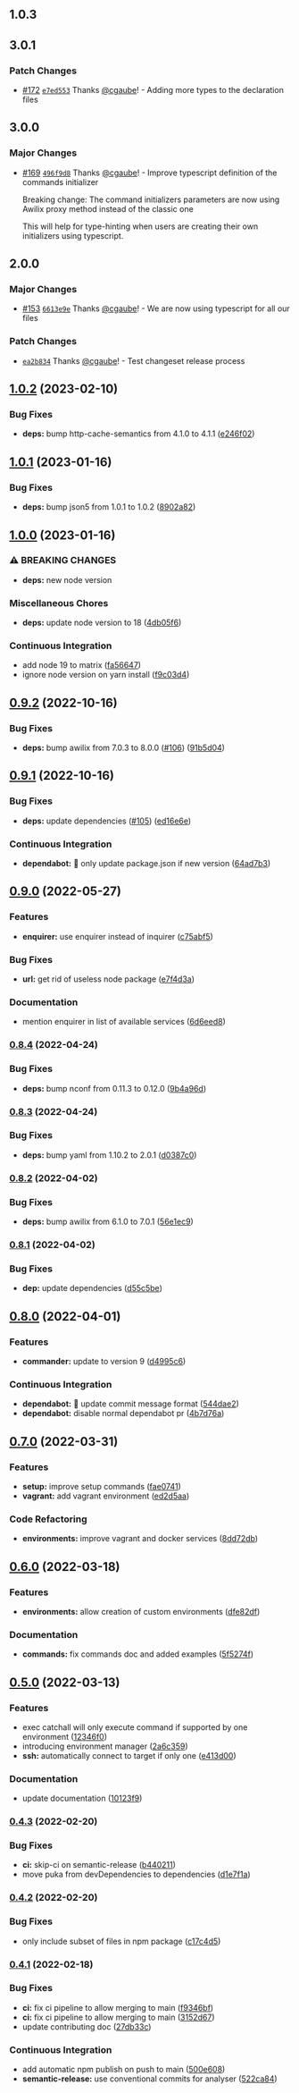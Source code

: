 ## 1.0.3

## 3.0.1

### Patch Changes

- [#172](https://github.com/aftdev/dev-env-manager/pull/172)
  [`e7ed553`](https://github.com/aftdev/dev-env-manager/commit/e7ed5530d5c871e61593cc1fe3299f77b8399e63)
  Thanks [@cgaube](https://github.com/cgaube)! - Adding more types to the
  declaration files

## 3.0.0

### Major Changes

- [#169](https://github.com/aftdev/dev-env-manager/pull/169)
  [`496f9d8`](https://github.com/aftdev/dev-env-manager/commit/496f9d8e87eb574be8f906d2ced657e8d2e00e0a)
  Thanks [@cgaube](https://github.com/cgaube)! - Improve typescript definition
  of the commands initializer

  Breaking change: The command initializers parameters are now using Awilix
  proxy method instead of the classic one

  This will help for type-hinting when users are creating their own initializers
  using typescript.

## 2.0.0

### Major Changes

- [#153](https://github.com/aftdev/dev-env-manager/pull/153)
  [`6613e9e`](https://github.com/aftdev/dev-env-manager/commit/6613e9e0b1f8cd00273e337e3845cb0b5097ebe7)
  Thanks [@cgaube](https://github.com/cgaube)! - We are now using typescript for
  all our files

### Patch Changes

- [`ea2b834`](https://github.com/aftdev/dev-env-manager/commit/ea2b83459d1531001398221bfba02930b82bc0b6)
  Thanks [@cgaube](https://github.com/cgaube)! - Test changeset release process

## [1.0.2](https://github.com/aftdev/dev-env-manager/compare/v1.0.1...v1.0.2) (2023-02-10)

### Bug Fixes

- **deps:** bump http-cache-semantics from 4.1.0 to 4.1.1
  ([e246f02](https://github.com/aftdev/dev-env-manager/commit/e246f0209b012e4cf0a3c668972be3431be39484))

## [1.0.1](https://github.com/aftdev/dev-env-manager/compare/v1.0.0...v1.0.1) (2023-01-16)

### Bug Fixes

- **deps:** bump json5 from 1.0.1 to 1.0.2
  ([8902a82](https://github.com/aftdev/dev-env-manager/commit/8902a82d91ac9c5c76c19d505c93e9103075edd1))

## [1.0.0](https://github.com/aftdev/dev-env-manager/compare/v0.9.2...v1.0.0) (2023-01-16)

### ⚠ BREAKING CHANGES

- **deps:** new node version

### Miscellaneous Chores

- **deps:** update node version to 18
  ([4db05f6](https://github.com/aftdev/dev-env-manager/commit/4db05f6c8066537ea9c2118daaae931352017fe6))

### Continuous Integration

- add node 19 to matrix
  ([fa56647](https://github.com/aftdev/dev-env-manager/commit/fa56647ae5389f9caf15f5db9c5b2bb7d05eaef0))
- ignore node version on yarn install
  ([f9c03d4](https://github.com/aftdev/dev-env-manager/commit/f9c03d469a0a0fa532d244a0b03c290c069d9655))

## [0.9.2](https://github.com/aftdev/dev-env-manager/compare/v0.9.1...v0.9.2) (2022-10-16)

### Bug Fixes

- **deps:** bump awilix from 7.0.3 to 8.0.0
  ([#106](https://github.com/aftdev/dev-env-manager/issues/106))
  ([91b5d04](https://github.com/aftdev/dev-env-manager/commit/91b5d04b79f77771b4f492882d720b14fbbc8f23))

## [0.9.1](https://github.com/aftdev/dev-env-manager/compare/v0.9.0...v0.9.1) (2022-10-16)

### Bug Fixes

- **deps:** update dependencies
  ([#105](https://github.com/aftdev/dev-env-manager/issues/105))
  ([ed16e6e](https://github.com/aftdev/dev-env-manager/commit/ed16e6e458a0975783fe4aedd5fe61535ef3a1b8))

### Continuous Integration

- **dependabot:** 🚀 only update package.json if new version
  ([64ad7b3](https://github.com/aftdev/dev-env-manager/commit/64ad7b37b2231074264e681c5f6cfb2fb19c0980))

## [0.9.0](https://github.com/aftdev/dev-env-manager/compare/v0.8.4...v0.9.0) (2022-05-27)

### Features

- **enquirer:** use enquirer instead of inquirer
  ([c75abf5](https://github.com/aftdev/dev-env-manager/commit/c75abf5323e5cab85a51469d8cc5e40d35d98167))

### Bug Fixes

- **url:** get rid of useless node package
  ([e7f4d3a](https://github.com/aftdev/dev-env-manager/commit/e7f4d3acb04146465d11d422628520c44391fd12))

### Documentation

- mention enquirer in list of available services
  ([6d6eed8](https://github.com/aftdev/dev-env-manager/commit/6d6eed8f8771ffd4a8fe363341965b26f13d5628))

### [0.8.4](https://github.com/aftdev/dev-env-manager/compare/v0.8.3...v0.8.4) (2022-04-24)

### Bug Fixes

- **deps:** bump nconf from 0.11.3 to 0.12.0
  ([9b4a96d](https://github.com/aftdev/dev-env-manager/commit/9b4a96db38588d30477ae7781ed1a0c11dacc8af))

### [0.8.3](https://github.com/aftdev/dev-env-manager/compare/v0.8.2...v0.8.3) (2022-04-24)

### Bug Fixes

- **deps:** bump yaml from 1.10.2 to 2.0.1
  ([d0387c0](https://github.com/aftdev/dev-env-manager/commit/d0387c0e6343825e80ab70a935757b8099e82516))

### [0.8.2](https://github.com/aftdev/dev-env-manager/compare/v0.8.1...v0.8.2) (2022-04-02)

### Bug Fixes

- **deps:** bump awilix from 6.1.0 to 7.0.1
  ([56e1ec9](https://github.com/aftdev/dev-env-manager/commit/56e1ec93d21136c50b87ba83bf8a0d6043c28d30))

### [0.8.1](https://github.com/aftdev/dev-env-manager/compare/v0.8.0...v0.8.1) (2022-04-02)

### Bug Fixes

- **dep:** update dependencies
  ([d55c5be](https://github.com/aftdev/dev-env-manager/commit/d55c5beec82ebf83ec17abd4c13600abece4c73b))

## [0.8.0](https://github.com/aftdev/dev-env-manager/compare/v0.7.0...v0.8.0) (2022-04-01)

### Features

- **commander:** update to version 9
  ([d4995c6](https://github.com/aftdev/dev-env-manager/commit/d4995c652e92828ef72d3cf470cf7c4c680bb701))

### Continuous Integration

- **dependabot:** :rocket: update commit message format
  ([544dae2](https://github.com/aftdev/dev-env-manager/commit/544dae239d762498a663d8b36b756c0fa41b222e))
- **dependabot:** disable normal dependabot pr
  ([4b7d76a](https://github.com/aftdev/dev-env-manager/commit/4b7d76a6e1c8eda8ce942baa8e168cfc8f454b6f))

## [0.7.0](https://github.com/aftdev/dev-env-manager/compare/v0.6.0...v0.7.0) (2022-03-31)

### Features

- **setup:** improve setup commands
  ([fae0741](https://github.com/aftdev/dev-env-manager/commit/fae074121bec267b9d9676dae722c9f48477cf16))
- **vagrant:** add vagrant environment
  ([ed2d5aa](https://github.com/aftdev/dev-env-manager/commit/ed2d5aa567dd91eb23f6c3d32829bce407677d34))

### Code Refactoring

- **environments:** improve vagrant and docker services
  ([8dd72db](https://github.com/aftdev/dev-env-manager/commit/8dd72dbc0fad7f4801d90a3ec0d9ae777b0591c0))

## [0.6.0](https://github.com/aftdev/dev-env-manager/compare/v0.5.0...v0.6.0) (2022-03-18)

### Features

- **environments:** allow creation of custom environments
  ([dfe82df](https://github.com/aftdev/dev-env-manager/commit/dfe82df2442cce2e1621ac0872fec6fcc81e36dc))

### Documentation

- **commands:** fix commands doc and added examples
  ([5f5274f](https://github.com/aftdev/dev-env-manager/commit/5f5274fd3d19e6053877812aea000b8b0c2a3eaf))

## [0.5.0](https://github.com/aftdev/dev-env-manager/compare/v0.4.3...v0.5.0) (2022-03-13)

### Features

- exec catchall will only execute command if supported by one environment
  ([12346f0](https://github.com/aftdev/dev-env-manager/commit/12346f0e2060a65aab933bb80e1f225ecab59bf8))
- introducing environment manager
  ([2a6c359](https://github.com/aftdev/dev-env-manager/commit/2a6c359a74501adbf75890ee7e707fc9006fa986))
- **ssh:** automatically connect to target if only one
  ([e413d00](https://github.com/aftdev/dev-env-manager/commit/e413d002773cd63cbcef5934d4b3b5907aa9d975))

### Documentation

- update documentation
  ([10123f9](https://github.com/aftdev/dev-env-manager/commit/10123f9d9e72525fe6aa1cf5e2881cfcc04f11fd))

### [0.4.3](https://github.com/aftdev/dev-env-manager/compare/v0.4.2...v0.4.3) (2022-02-20)

### Bug Fixes

- **ci:** skip-ci on semantic-release
  ([b440211](https://github.com/aftdev/dev-env-manager/commit/b44021129c0f51ba0aa2be7c751ee7c366f12f94))
- move puka from devDependencies to dependencies
  ([d1e7f1a](https://github.com/aftdev/dev-env-manager/commit/d1e7f1adbbb62313b3729f633a23a0aec8857235))

### [0.4.2](https://github.com/aftdev/dev-env-manager/compare/v0.4.1...v0.4.2) (2022-02-20)

### Bug Fixes

- only include subset of files in npm package
  ([c17c4d5](https://github.com/aftdev/dev-env-manager/commit/c17c4d5a2db922ecc2dd8a698f25b46f9072b122))

### [0.4.1](https://github.com/aftdev/dev-env-manager/compare/v0.4.0...v0.4.1) (2022-02-18)

### Bug Fixes

- **ci:** fix ci pipeline to allow merging to main
  ([f9346bf](https://github.com/aftdev/dev-env-manager/commit/f9346bf368afac3e3962a150d6a3d8ea4fa73298))
- **ci:** fix ci pipeline to allow merging to main
  ([3152d67](https://github.com/aftdev/dev-env-manager/commit/3152d67293b449088df6fc2695acf6aa00af4524))
- update contributing doc
  ([27db33c](https://github.com/aftdev/dev-env-manager/commit/27db33c0a39c553c0ca6577f0b60bb4f45cd8297))

### Continuous Integration

- add automatic npm publish on push to main
  ([500e608](https://github.com/aftdev/dev-env-manager/commit/500e608c9be67fd9dd626ab332d84bde29651f35))
- **semantic-release:** use conventional commits for analyser
  ([522ca84](https://github.com/aftdev/dev-env-manager/commit/522ca84c751983561b8fb787854e33ed2466eaee))
